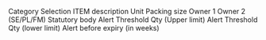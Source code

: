 Category Selection
ITEM description
Unit Packing size 
Owner 1 
Owner 2 (SE/PL/FM)
Statutory body
Alert Threshold Qty (Upper limit) 
Alert Threshold Qty (lower limit) 
Alert before expiry (in weeks)